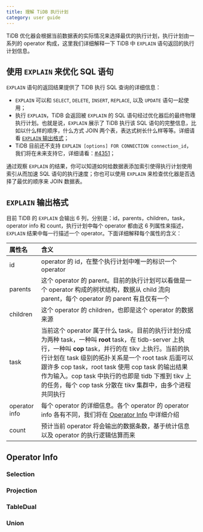 ```yaml
---
title: 理解 TiDB 执行计划
category: user guide
---
```


TiDB 优化器会根据当前数据表的实际情况来选择最优的执行计划，执行计划由一系列的 operator 构成，这里我们详细解释一下 TiDB 中 `EXPLAIN` 语句返回的执行计划信息。

## 使用 `EXPLAIN` 来优化 SQL 语句

`EXPLAIN` 语句的返回结果提供了 TiDB 执行 SQL 查询的详细信息：

- `EXPLAIN` 可以和 `SELECT`, `DELETE`, `INSERT`, `REPLACE`, 以及 `UPDATE` 语句一起使用；
- 执行 `EXPLAIN`，TiDB 会返回被 `EXPLAIN` 的 SQL 语句经过优化器后的最终物理执行计划。也就是说，`EXPLAIN` 展示了 TiDB 执行该 SQL 语句的完整信息，比如以什么样的顺序，什么方式 JOIN 两个表，表达式树长什么样等等。详细请看 [`EXPLAIN` 输出格式](#explain-output-format)；
- TiDB 目前还不支持 `EXPLAIN [options] FOR CONNECTION connection_id`，我们将在未来支持它，详细请看：[#4351](https://github.com/pingcap/tidb/issues/4351)；

通过观察 `EXPLAIN` 的结果，你可以知道如何给数据表添加索引使得执行计划使用索引从而加速 SQL 语句的执行速度；你也可以使用 `EXPLAIN` 来检查优化器是否选择了最优的顺序来 JOIN 数据表。

## <span id="explain-output-format">`EXPLAIN` 输出格式</span>

目前 TiDB 的 `EXPLAIN` 会输出 6 列，分别是：id，parents，children，task，operator info 和 count，执行计划中每个 operator 都由这 6 列属性来描述，`EXPLAIN` 结果中每一行描述一个 operator。下面详细解释每个属性的含义：

| 属性名          | 含义                                                                                                                                        |
|:----------------|:--------------------------------------------------------------------------------------------------------------------------------------------|
| id            | operator 的 id，在整个执行计划中唯一的标识一个 operator                                                                                       |
| parents       | 这个 operator 的 parent。目前的执行计划可以看做是一个 operator 构成的树状结构，数据从 child 流向 parent，每个 operator 的 parent 有且仅有一个 |
| children      | 这个 operator 的 children，也即是这个 operator 的数据来源                                                                                     |
| task          | 当前这个 operator 属于什么 task。目前的执行计划分成为两种 task，一种叫 **root** task，在 tidb-server 上执行，一种叫 **cop** task，并行的在 tikv 上执行。当前的执行计划在 task 级别的拓扑关系是一个 root task 后面可以跟许多 cop task，root task 使用 cop task 的输出结果作为输入。cop task 中执行的也即是 tidb 下推到 tikv 上的任务，每个 cop task 分散在 tikv 集群中，由多个进程共同执行 |
| operator info | 每个 operator 的详细信息。各个 operator 的 operator info 各有不同，我们将在 [Operator Info](#operator-info) 中详细介绍                   |
| count         | 预计当前 operator 将会输出的数据条数，基于统计信息以及 operator 的执行逻辑估算而来                                                            |

## <span id="operator-info">Operator Info</span>

### Selection

### Projection

### TableDual

### Union
